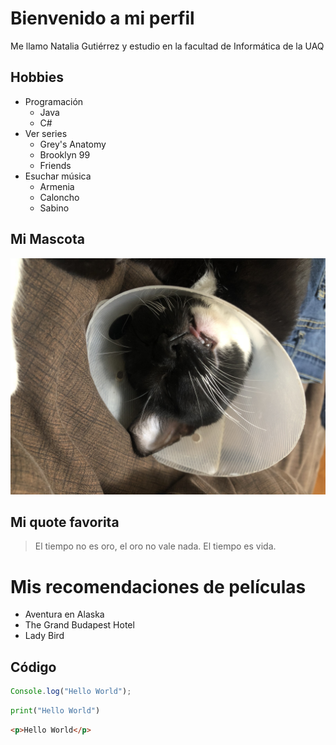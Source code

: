 # Bienvenido a mi perfil

Me llamo Natalia Gutiérrez y estudio en la facultad de Informática de la UAQ

## Hobbies

- Programación
    - Java
    - C#
- Ver series
    - Grey's Anatomy
    - Brooklyn 99
    - Friends
- Esuchar música
    - Armenia
    - Caloncho
    - Sabino

## Mi Mascota

![Foto de mi mascota](galleta.JPG)

## Mi quote favorita

> El tiempo no es oro, el oro no vale nada. El tiempo es vida.

# Mis recomendaciones de películas

- Aventura en Alaska
- The Grand Budapest Hotel
- Lady Bird

## Código

```javascript
Console.log("Hello World");
```

```python
print("Hello World")
```

```html
<p>Hello World</p>
```